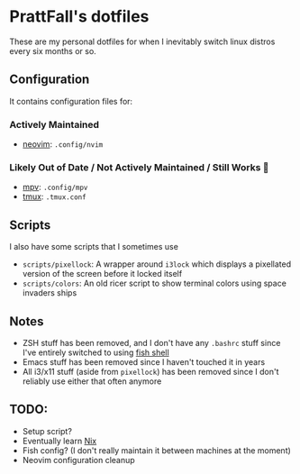 # PrattFall's dotfiles

These are my personal dotfiles for when I inevitably switch linux distros every
six months or so.

## Configuration

It contains configuration files for:

### Actively Maintained

- [neovim](https://neovim.io): `.config/nvim`

### Likely Out of Date / Not Actively Maintained / Still Works :shrug:

- [mpv](https://mpv.io): `.config/mpv`
- [tmux](https://en.wikipedia.org/wiki/Tmux): `.tmux.conf`

## Scripts

I also have some scripts that I sometimes use

- `scripts/pixellock`: A wrapper around `i3lock` which displays a pixellated
version of the screen before it locked itself
- `scripts/colors`: An old ricer script to show terminal colors using space
invaders ships

## Notes

- ZSH stuff has been removed, and I don't have any `.bashrc` stuff since I've
entirely switched to using [fish shell](https://fishshell.com/)
- Emacs stuff has been removed since I haven't touched it in years
- All i3/x11 stuff (aside from `pixellock`) has been removed since I don't
reliably use either that often anymore

## TODO:

- Setup script?
- Eventually learn [Nix](https://nixos.org/)
- Fish config? (I don't really maintain it between machines at the moment)
- Neovim configuration cleanup
